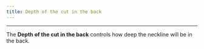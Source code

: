 ```yaml
---
title: Depth of the cut in the back
---
```


***

The **Depth of the cut in the back** controls how deep the neckline will be in the back.
